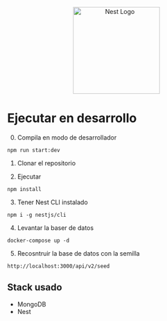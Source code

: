 <p align="center">
  <a href="http://nestjs.com/" target="blank"><img src="https://nestjs.com/img/logo-small.svg" width="200" alt="Nest Logo" /></a>
</p>

[circleci-image]: https://img.shields.io/circleci/build/github/nestjs/nest/master?token=abc123def456
[circleci-url]: https://circleci.com/gh/nestjs/nest

# Ejecutar en desarrollo
0. Compila en modo de desarrollador
```
npm run start:dev
```
1. Clonar el repositorio

2. Ejecutar
```
npm install 
```

3. Tener Nest CLI instalado
```
npm i -g nestjs/cli
```

4. Levantar la baser de datos
```
docker-compose up -d
```

5. Recosntruir la base de datos con la semilla
```
http://localhost:3000/api/v2/seed
```

## Stack usado 
* MongoDB
* Nest

